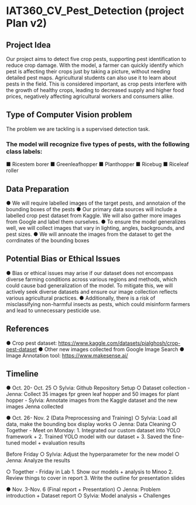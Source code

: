 # IAT360_CV_Pest_Detection (project Plan v2)

## Project Idea
 Our project aims to detect five crop pests, supporting pest identification to reduce crop damage. With the model, a farmer can quickly identify which pest is affecting their crops just by taking a picture, without needing detailed pest maps. Agricultural students can also use it to learn about pests in the field.
 This is considered important, as crop pests interfere with the growth of healthy crops, leading to decreased supply and higher food prices, negatively affecting agricultural workers and consumers alike.
## Type of Computer Vision problem
 The problem we are tackling is a supervised detection task.
 ### The model will recognize five types of pests, with the following class labels:
 ■ Ricestem borer
 ■ Greenleafhopper
 ■ Planthopper
 ■ Ricebug
 ■ Riceleaf roller

## Data Preparation
 ● We will require labelled images of the target pests, and annotaion of the bounding boxes of the pests 
 ● Our primary data sources will include a labelled crop pest dataset from Kaggle. We will also gather more images from Google and label them ourselves. 
 ● To ensure the model generalizes well, we will collect images that vary in lighting, angles, backgrounds, and pest sizes.
 ● We will annoate the images from the dataset to get the corrdinates of the bounding boxes


## Potential Bias or Ethical Issues
 ● Bias or ethical issues may arise if our dataset does not encompass diverse
 farming conditions across various regions and methods, which could cause bad
 generalization of the model. To mitigate this, we will actively seek diverse
 datasets and ensure our image collection reflects various agricultural practices.
 ● Additionally, there is a risk of misclassifying non-harmful insects as pests, which could misinform farmers and lead to unnecessary pesticide use.

## References
 ● Crop pest dataset: https://www.kaggle.com/datasets/pialghosh/crop-pest-dataset
 ● Other new images collected from Google Image Search
 ● Image Annotation tool: https://www.makesense.ai/ 

## Timeline
● Oct. 20- Oct. 25
 ○ Sylvia: Github Repository Setup
 ○ Dataset collection
    - Jenna: Collect 35 images fpr green leaf hopper and 50 images for plant hopper
    - Sylvia: Annotate images from the Kaggle dataset and the new images Jenna collected

● Oct. 26- Nov. 2 (Data Preprocessing and Training)
 ○ Sylvia: Load all data, make the bounding box display works
 ○ Jenna: Data Cleaning
 ○ Together - Meet on Monday: 
         1. Integrated our custom dataset into YOLO framework +
         2. Trained YOLO model with our dataset + 
         3. Saved the fine-tuned model + evaluation results

 Before Friday
  ○ Sylvia: Adjust the hyperparameter for the new model
  ○ Jenna: Analyze the results
  
 ○ Together - Friday in Lab
      1. Show our models + analysis to Minoo
      2. Review things to cover in report
      3. Write the outline for presentation slides
     
● Nov. 3-Nov. 6 (Final report + Presentation)
 ○ Jenna: Problem introduction + Dataset report
 ○ Sylvia: Model analysis + Challenges



